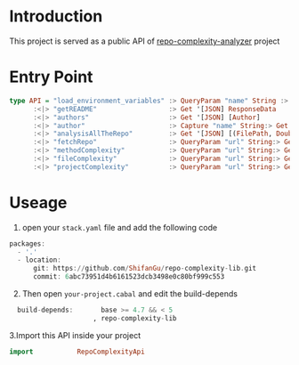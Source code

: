 # Introduction
This project is served as a public API of [repo-complexity-analyzer](https://github.com/ShifanGu/repo-complexity-analyzer) project
# Entry Point
```haskell
type API = "load_environment_variables" :> QueryParam "name" String :> Get '[JSON] ResponseData
      :<|> "getREADME"                  :> Get '[JSON] ResponseData
      :<|> "authors"                    :> Get '[JSON] [Author]
      :<|> "author"                     :> Capture "name" String:> Get '[JSON] Author
      :<|> "analysisAllTheRepo"         :> Get '[JSON] [(FilePath, Double)]
      :<|> "fetchRepo"                  :> QueryParam "url" String:> Get '[JSON] ResponseData
      :<|> "methodComplexity"           :> QueryParam "url" String:> Get '[JSON] [(FilePath, AnalysisResult)]
      :<|> "fileComplexity"             :> QueryParam "url" String:> Get '[JSON] [(FilePath, Double)]
      :<|> "projectComplexity"          :> QueryParam "url" String:> Get '[JSON] (String,Double)
```
# Useage
1. open your <code>stack.yaml</code> file and add the following code
```haskell
packages:
  - '.'
  - location:
      git: https://github.com/ShifanGu/repo-complexity-lib.git
      commit: 6abc73951d4b6161523dcb3498e0c80bf999c553
```
2. Then open <code>your-project.cabal</code> and edit the build-depends
```haskell
  build-depends:       base >= 4.7 && < 5
                     , repo-complexity-lib
```
3.Import this API inside your project
```haskell
import           RepoComplexityApi
```